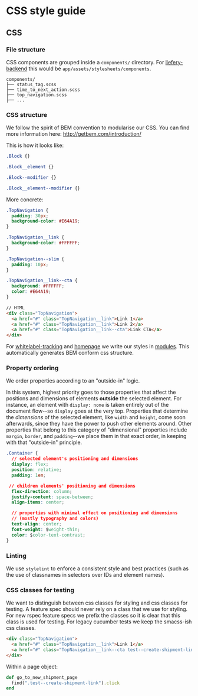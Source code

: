 CSS style guide
===


## CSS
### File structure
  CSS components are grouped inside a `components/` directory. For [liefery-backend](https://github.com/liefery/liefery-backend) this would be `app/assets/stylesheets/components`.

    components/
    ├── status_tag.scss
    ├── time_to_next_action.scss
    ├── top_navigation.scss
    ├── ...

### CSS structure
We follow the spirit of BEM convention to modularise our CSS. You can find more information here: http://getbem.com/introduction/

This is how it looks like:

```css
.Block {}

.Block__element {}

.Block--modifier {}

.Block__element--modifier {}
```

More concrete:

```css
.TopNavigation {
  padding: 30px;
  background-color: #E64A19;
}

.TopNavigation__link {
  background-color: #FFFFFF;
}

.TopNavigation--slim {
  padding: 10px;
}

.TopNavigation__link--cta {
  background: #FFFFFF;
  color: #E64A19;
}
```

```html
// HTML
<div class="TopNavigation">
  <a href="#" class="TopNavigation__link">Link 1</a>
  <a href="#" class="TopNavigation__link">Link 2</a>
  <a href="#" class="TopNavigation__link--cta">Link CTA</a>
</div>
```

For [whitelabel-tracking](https://github.com/liefery/whitelabel-tracking) and [homepage](https://github.com/liefery/homepage) we write our styles in [modules](https://github.com/css-modules/css-modules). This automatically generates BEM conform css structure.

### Property ordering

We order properties according to an "outside-in" logic.

In this system, highest priority goes to those properties that affect the positions and dimensions of elements **outside** the selected element. For instance, an element with `display: none` is taken entirely out of the document flow--so `display` goes at the very top. Properties that determine the _dimensions_ of the selected element, like `width` and `height`, come soon afterwards, since they have the power to push other elements around. Other properties that belong to this category of "dimensional" properties include `margin`, `border`, and `padding`--we place them in that exact order, in keeping with that "outside-in" principle.

```css
.Container {
  // selected element's positioning and dimensions
  display: flex;
  position: relative;
  padding: 1em;

 // children elements' positioning and dimensions
  flex-direction: column;
  justify-content: space-between;
  align-items: center;

  // properties with minimal effect on positioning and dimensions
  // (mostly typography and colors)
  text-align: center;
  font-weight: $weight-thin;
  color: $color-text-contrast;
}
```

### Linting

We use `stylelint` to enforce a consistent style and best practices (such as the use of classnames in selectors over IDs and element names).

### CSS classes for testing

We want to distinguish between css classes for styling and css classes for testing. A feature spec should never rely on a class that we use for styling. For new rspec feature specs
we prefix the classes so it is clear that this class is used for testing. For legacy cucumber tests we keep the smacss-ish css classes.

```html
<div class="TopNavigation">
  <a href="#" class="TopNavigation__link">Link 1</a>
  <a href="#" class="TopNavigation__link--cta test--create-shipment-link">Link CTA</a>
</div>
```

Within a page object:

```ruby
def go_to_new_shipment_page
  find(".test--create-shipment-link").click
end
```
